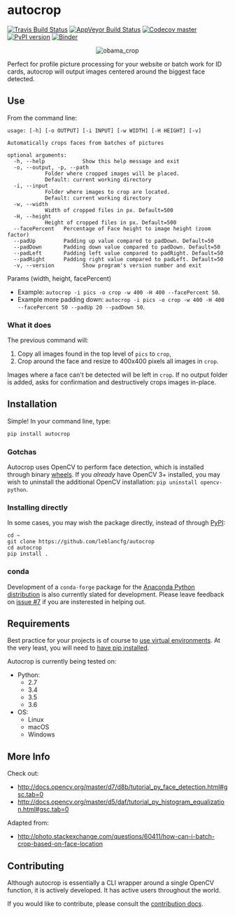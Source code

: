 # autocrop
[![Travis Build Status](https://img.shields.io/travis/leblancfg/autocrop/master.svg)](https://travis-ci.org/leblancfg/autocrop) [![AppVeyor Build Status](https://img.shields.io/appveyor/ci/leblancfg/autocrop/master.svg?label=%22Windows%22)](https://ci.appveyor.com/project/leblancfg/autocrop/branch/master) [![Codecov master](https://img.shields.io/codecov/c/github/leblancfg/autocrop/master.svg)](https://codecov.io/gh/leblancfg/autocrop) [![PyPI version](https://badge.fury.io/py/autocrop.svg)](https://badge.fury.io/py/autocrop) [![Binder](https://mybinder.org/badge.svg)](https://mybinder.org/v2/gh/leblancfg/autocrop/master)

<p align="center"><img title="obama_crop" src="https://cloud.githubusercontent.com/assets/15659410/10975709/3e38de48-83b6-11e5-8885-d95da758ca17.png"></p>

Perfect for profile picture processing for your website or batch work for ID cards, autocrop will output images centered around the biggest face detected.

## Use
From the command line:

	usage: [-h] [-o OUTPUT] [-i INPUT] [-w WIDTH] [-H HEIGHT] [-v]

	Automatically crops faces from batches of pictures

	optional arguments:
	  -h, --help            Show this help message and exit
	  -o, --output, -p, --path
				Folder where cropped images will be placed.
				Default: current working directory
	  -i, --input
				Folder where images to crop are located.
				Default: current working directory
	  -w, --width
				Width of cropped files in px. Default=500
	  -H, --height
				Height of cropped files in px. Default=500
	  --facePercent   Percentage of Face height to image height (zoom factor)
	  --padUp         Padding up value compared to padDown. Default=50
	  --padDown       Padding down value compared to padDown. Default=50
	  --padLeft       Padding left value compared to padRight. Default=50
	  --padRight      Padding right value compared to padLeft. Default=50
	  -v, --version         Show program's version number and exit


Params (width, height, facePercent)
* Example:
`autocrop -i pics -o crop -w 400 -H 400 --facePercent 50`.
* Example more padding down:
 `autocrop -i pics -o crop -w 400 -H 400 --facePercent 50 --padUp 20 --padDown 50`.

### What it does
The previous command will:
1. Copy all images found in the top level of `pics` to `crop`,
2. Crop around the face and resize to 400x400 pixels all images in `crop`.

Images where a face can't be detected will be left in `crop`.
If no output folder is added, asks for confirmation and destructively crops images in-place.

## Installation
Simple! In your command line, type:

~~~python
pip install autocrop
~~~

### Gotchas
Autocrop uses OpenCV to perform face detection, which is installed through binary [wheels](http://pythonwheels.com/). If you *already* have OpenCV 3+ installed, you may wish to uninstall the additional OpenCV installation: `pip uninstall opencv-python`.

### Installing directly
In some cases, you may wish the package directly, instead of through [PyPI](https://pypi.python.org/pypi):

~~~
cd ~
git clone https://github.com/leblancfg/autocrop
cd autocrop
pip install .
~~~

### conda
Development of a `conda-forge` package for the [Anaconda Python distribution](https://www.anaconda.com/download/) is also currently slated for development. Please leave feedback on [issue #7](https://github.com/leblancfg/autocrop/issues/7) if you are insterested in helping out.

## Requirements
Best practice for your projects is of course to [use virtual environments](http://docs.python-guide.org/en/latest/dev/virtualenvs/). At the very least, you will need to [have pip installed](https://pip.pypa.io/en/stable/installing/).

Autocrop is currently being tested on:
* Python:
    - 2.7
    - 3.4
    - 3.5
    - 3.6
* OS:
    - Linux
    - macOS
    - Windows

## More Info
Check out:
* http://docs.opencv.org/master/d7/d8b/tutorial_py_face_detection.html#gsc.tab=0
* http://docs.opencv.org/master/d5/daf/tutorial_py_histogram_equalization.html#gsc.tab=0

Adapted from:
* http://photo.stackexchange.com/questions/60411/how-can-i-batch-crop-based-on-face-location

## Contributing

Although autocrop is essentially a CLI wrapper around a single OpenCV function, it is actively developed. It has active users throughout the world.

If you would like to contribute, please consult the [contribution docs](CONTRIBUTING.md).
